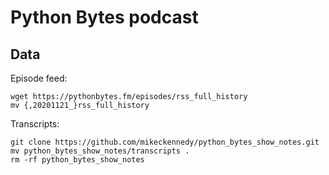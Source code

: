 # Python Bytes podcast

## Data

Episode feed:

```
wget https://pythonbytes.fm/episodes/rss_full_history
mv {,20201121_}rss_full_history
```

Transcripts:

```
git clone https://github.com/mikeckennedy/python_bytes_show_notes.git
mv python_bytes_show_notes/transcripts .
rm -rf python_bytes_show_notes
```

